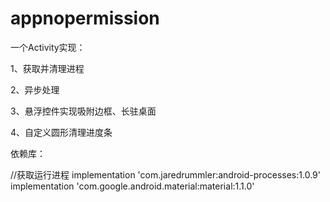 # appnopermission
一个Activity实现：

1、获取并清理进程

2、异步处理

3、悬浮控件实现吸附边框、长驻桌面

4、自定义圆形清理进度条

依赖库：

 //获取运行进程
    implementation 'com.jaredrummler:android-processes:1.0.9'
    implementation 'com.google.android.material:material:1.1.0'
